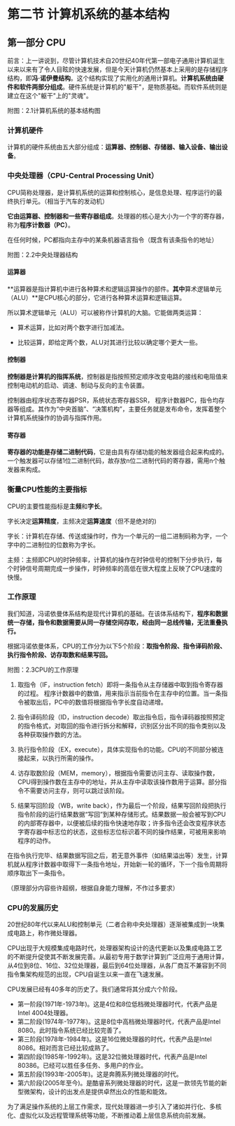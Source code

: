 # 第二节 计算机系统的基本结构

## 第一部分 CPU

前言：上一讲说到，尽管计算机技术自20世纪40年代第一部电子通用计算机诞生以来以来有了令人目眩的快速发展，但是今天计算机仍然基本上采用的是存储程序结构，即**冯·诺伊曼结构**。这个结构实现了实用化的通用计算机。**计算机系统由硬件和软件两部分组成**。硬件系统是计算机的"躯干"，是物质基础。而软件系统则是建立在这个"躯干"上的"灵魂"。

附图：2.1计算机系统的基本结构图

### 计算机硬件

计算机的硬件系统由五大部分组成：**运算器、控制器、存储器、输入设备、输出设备**。

### 中央处理器（CPU-Central Processing Unit）

CPU简称处理器，是计算机系统的运算和控制核心，是信息处理、程序运行的最终执行单元。（相当于汽车的发动机）

**它由运算器、控制器和一些寄存器组成**。处理器的核心是大小为一个字的寄存器，称为**程序计数器（PC）**。

在任何时候，PC都指向主存中的某条机器语言指令（既含有该条指令的地址）

附图：2.2中央处理器结构

#### 运算器

**运算器是指计算机中进行各种算术和逻辑运算操作的部件。**其中**算术逻辑单元（ALU）**是CPU核心的部分，它进行各种算术运算和逻辑运算。

所以算术逻辑单元（ALU）可以被称作计算机的大脑。它能做两类运算：

- 算术运算，比如对两个数字进行加减法。

- 比较运算，即给定两个数，ALU对其进行比较以确定哪个更大一些。

#### 控制器

**控制器是计算机的指挥系统**，控制器是指按照预定顺序改变电路的接线和电阻值来控制电动机的启动、调速、制动与反向的主令装置。

控制器由程序状态寄存器PSR，系统状态寄存器SSR， 程序计数器PC，指令均存器等组成。其作为“中央首脑”、“决策机构”，主要任务就是发布命令，发挥着整个计算机系统操作的协调与指挥作用。

#### 寄存器

**寄存器的功能是存储二进制代码**，它是由具有存储功能的触发器组合起来构成的。一个触发器可以存储1位二进制代码，故存放n位二进制代码的寄存器，需用n个触发器来构成。

### 衡量CPU性能的主要指标

CPU的主要性能指标是**主频**和**字长**。

字长决定**运算精度**，主频决定**运算速度**（但不是绝对的)

字长：计算机在存储、传送或操作时，作为一个单元的一组二进制码称为字，一个字中的二进制位的位数称为字长。

主频：主频即CPU的时钟频率，计算机的操作在时钟信号的控制下分步执行，每个时钟信号周期完成一步操作，时钟频率的高低在很大程度上反映了CPU速度的快慢。

### 工作原理

我们知道，冯诺依曼体系结构是现代计算机的基础。在该体系结构下，**程序和数据统一存储，指令和数据需要从同一存储空间存取，经由同一总线传输，无法重叠执行。**

根据冯诺依曼体系，CPU的工作分为以下5个阶段：**取指令阶段、指令译码阶段、执行指令阶段、访存取数和结果写回。**

附图：2.3CPU的工作原理

1. 取指令（IF，instruction fetch）即将一条指令从主存储器中取到指令寄存器的过程。
程序计数器中的数值，用来指示当前指令在主存中的位置。当一条指令被取出后，PC中的数值将根据指令字长度自动递增。

2. 指令译码阶段（ID，instruction decode）取出指令后，指令译码器按照预定的指令格式，对取回的指令进行拆分和解释，识别区分出不同的指令类别以及各种获取操作数的方法。

3. 执行指令阶段（EX，execute），具体实现指令的功能。CPU的不同部分被连接起来，以执行所需的操作。

4. 访存取数阶段（MEM，memory），根据指令需要访问主存、读取操作数，CPU得到操作数在主存中的地址，并从主存中读取该操作数用于运算。部分指令不需要访问主存，则可以跳过该阶段。

5. 结果写回阶段（WB，write back），作为最后一个阶段，结果写回阶段把执行指令阶段的运行结果数据“写回”到某种存储形式。结果数据一般会被写到CPU的内部寄存器中，以便被后续的指令快速地存取；许多指令还会改变程序状态字寄存器中标志位的状态，这些标志位标识着不同的操作结果，可被用来影响程序的动作。

在指令执行完毕、结果数据写回之后，若无意外事件（如结果溢出等）发生，计算机就从程序计数器中取得下一条指令地址，开始新一轮的循环，下一个指令周期将顺序取出下一条指令。

（原理部分内容些许超纲，根据自身能力理解，不作过多要求）

### CPU的发展历史

20世纪80年代以来ALU和控制单元（二者合称中央处理器）逐渐被集成到一块集成电路上，称作微处理器。

CPU出现于大规模集成电路时代，处理器架构设计的迭代更新以及集成电路工艺的不断提升促使其不断发展完善。从最初专用于数学计算到广泛应用于通用计算，从4位到8位、16位、32位处理器，最后到64位处理器，从各厂商互不兼容到不同指令集架构规范的出现，CPU自诞生以来一直在飞速发展。

CPU发展已经有40多年的历史了。我们通常将其分成六个阶段。

- 第一阶段(1971年-1973年)。这是4位和8位低档微处理器时代，代表产品是Intel 4004处理器。
- 第二阶段(1974年-1977年)。这是8位中高档微处理器时代，代表产品是Intel 8080。此时指令系统已经比较完善了。 
- 第三阶段(1978年-1984年)。这是16位微处理器的时代，代表产品是Intel 8086。相对而言已经比较成熟了。 
- 第四阶段(1985年-1992年)。这是32位微处理器时代，代表产品是Intel 80386。已经可以胜任多任务、多用户的作业。 
- 第五阶段(1993年-2005年)。这是奔腾系列微处理器的时代。 
- 第六阶段(2005年至今)。是酷睿系列微处理器的时代，这是一款领先节能的新型微架构，设计的出发点是提供卓然出众的性能和能效。 

为了满足操作系统的上层工作需求，现代处理器进一步引入了诸如并行化、多核化、虚拟化以及远程管理系统等功能，不断推动着上层信息系统向前发展。


